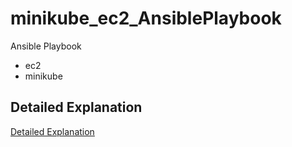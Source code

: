 # minikube_ec2_AnsiblePlaybook

Ansible Playbook
* ec2
* minikube

Detailed Explanation
------------
[Detailed Explanation](https://rootritesh.medium.com/create-an-ansible-playbook-to-launch-the-ec2-instance-and-configure-minikube-in-it-894dfde577dd)
